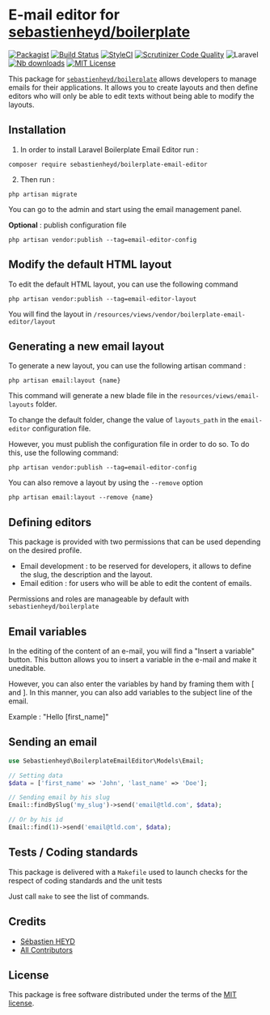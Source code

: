 # E-mail editor for [sebastienheyd/boilerplate](https://github.com/sebastienheyd/boilerplate)

[![Packagist](https://img.shields.io/packagist/v/sebastienheyd/boilerplate-email-editor.svg?style=flat-square)](https://packagist.org/packages/sebastienheyd/boilerplate-email-editor)
[![Build Status](https://scrutinizer-ci.com/g/sebastienheyd/boilerplate-email-editor/badges/build.png?b=master)](https://scrutinizer-ci.com/g/sebastienheyd/boilerplate-email-editor/build-status/master)
[![StyleCI](https://github.styleci.io/repos/170875496/shield?branch=master)](https://github.styleci.io/repos/170875496)
[![Scrutinizer Code Quality](https://scrutinizer-ci.com/g/sebastienheyd/boilerplate-email-editor/badges/quality-score.png?b=master)](https://scrutinizer-ci.com/g/sebastienheyd/boilerplate-email-editor/?branch=master)
![Laravel](https://img.shields.io/badge/Laravel-6.x%20→%209.x-green?logo=Laravel&style=flat-square)
[![Nb downloads](https://img.shields.io/packagist/dt/sebastienheyd/boilerplate-email-editor.svg?style=flat-square)](https://packagist.org/packages/sebastienheyd/boilerplate-email-editor)
[![MIT License](https://img.shields.io/github/license/sebastienheyd/boilerplate.svg)](license.md)

This package for [`sebastienheyd/boilerplate`](https://github.com/sebastienheyd/boilerplate) allows developers to manage 
emails for their applications. It allows you to create layouts and then define editors who will only be able to edit 
texts without being able to modify the layouts.

## Installation

1. In order to install Laravel Boilerplate Email Editor run :

```
composer require sebastienheyd/boilerplate-email-editor
```

2. Then run :

```
php artisan migrate
```

You can go to the admin and start using the email management panel.

__Optional__ : publish configuration file 

```
php artisan vendor:publish --tag=email-editor-config
```

## Modify the default HTML layout

To edit the default HTML layout, you can use the following command

```
php artisan vendor:publish --tag=email-editor-layout
```

You will find the layout in `/resources/views/vendor/boilerplate-email-editor/layout`

## Generating a new email layout

To generate a new layout, you can use the following artisan command :

```
php artisan email:layout {name} 
```

This command will generate a new blade file in the `resources/views/email-layouts` folder.

To change the default folder, change the value of `layouts_path` in the `email-editor` configuration file.

However, you must publish the configuration file in order to do so. To do this, use the following command:

```
php artisan vendor:publish --tag=email-editor-config
```

You can also remove a layout by using the `--remove` option

```
php artisan email:layout --remove {name}
```

## Defining editors

This package is provided with two permissions that can be used depending on the desired profile.

* Email development : to be reserved for developers, it allows to define the slug, the description and the layout.
* Email edition : for users who will be able to edit the content of emails.

Permissions and roles are manageable by default with `sebastienheyd/boilerplate`

## Email variables

In the editing of the content of an e-mail, you will find a "Insert a variable" button. This button allows you to insert 
a variable in the e-mail and make it uneditable.

However, you can also enter the variables by hand by framing them with [ and ]. In this manner, you can also add 
variables to the subject line of the email.

Example : "Hello [first_name]"

## Sending an email

```php
use Sebastienheyd\BoilerplateEmailEditor\Models\Email;

// Setting data
$data = ['first_name' => 'John', 'last_name' => 'Doe'];

// Sending email by his slug
Email::findBySlug('my_slug')->send('email@tld.com', $data);

// Or by his id
Email::find(1)->send('email@tld.com', $data);
```

## Tests / Coding standards

This package is delivered with a `Makefile` used to launch checks for the respect of coding standards and the unit tests

Just call `make` to see the list of commands.

## Credits

- [Sébastien HEYD](https://github.com/sebastienheyd)
- [All Contributors](https://github.com/sebastienheyd/boilerplate/contributors)

## License

This package is free software distributed under the terms of the [MIT license](license.md).